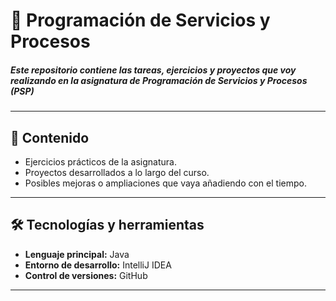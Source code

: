 # 🚀 Programación de Servicios y Procesos

##### Este repositorio contiene las **tareas, ejercicios y proyectos** que voy realizando en la asignatura de **Programación de Servicios y Procesos** (PSP)
---

## 📌 Contenido
- Ejercicios prácticos de la asignatura.
- Proyectos desarrollados a lo largo del curso.
- Posibles mejoras o ampliaciones que vaya añadiendo con el tiempo.

---

## 🛠️ Tecnologías y herramientas
- **Lenguaje principal:** Java  
- **Entorno de desarrollo:** IntelliJ IDEA
- **Control de versiones:** GitHub  

---

